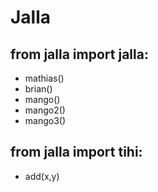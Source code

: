 # Jalla
## from jalla import jalla:
- mathias()
- brian()
- mango()
- mango2()
- mango3()

## from jalla import tihi:
- add(x,y)